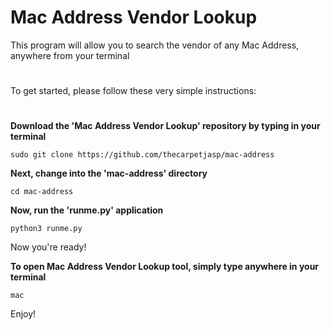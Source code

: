 # Mac Address Vendor Lookup
This program will allow you to search the vendor of any Mac Address, anywhere from your terminal
#
#



To get started, please follow these very simple instructions:
#

**Download the 'Mac Address Vendor Lookup' repository by typing in your terminal**

`sudo git clone https://github.com/thecarpetjasp/mac-address`
    
 
 
**Next, change into the 'mac-address' directory**
 
 `cd mac-address`
   
   
**Now, run the 'runme.py' application**

`python3 runme.py`
    
    
Now you're ready!


**To open Mac Address Vendor Lookup tool, simply type anywhere in your terminal**

`mac`
    
    
Enjoy!
